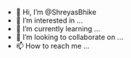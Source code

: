 - 👋 Hi, I’m @ShreyasBhike
- 👀 I’m interested in ...
- 🌱 I’m currently learning ...
- 💞️ I’m looking to collaborate on ...
- 📫 How to reach me ...

<!---
ShreyasBhike/ShreyasBhike is a ✨ special ✨ repository because its `README.md` (this file) appears on your GitHub profile.
You can click the Preview link to take a look at your changes.
--->
